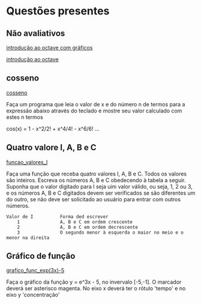 # Questões presentes

## Não avaliativos
[introdução ao octave com gráficos](https://github.com/iamdiegosanches/analise_numerica/tree/main/Questionarios/parte1/Introducao_ao_octave_graficos_n_avaliativo)

[introdução ao octave](https://github.com/iamdiegosanches/analise_numerica/tree/main/Questionarios/parte1/Introducao_ao_octave_n_avaliativo)

## cosseno
[cosseno](https://github.com/iamdiegosanches/analise_numerica/tree/main/Questionarios/parte1/cosseno)

Faça um programa que leia o valor de x e do número n de termos para a expressão abaixo através do teclado e mostre seu valor calculado com estes n termos

cos(x) = 1 - x^2/2! + x^4/4! - x^6/6! ...

## Quatro valore I, A, B e C

[funcao_valores_I](https://github.com/iamdiegosanches/analise_numerica/blob/main/Questionarios/parte1/funcao_valores_I/README.md)

Faça uma função que receba quatro valores I, A, B e C. Todos os valores são inteiros. Escreva os números A, B e C obedecendo à tabela a seguir. Suponha que o valor digitado para I seja uim valor válido, ou seja, 1, 2 ou 3, e os números A, B e C digitados devem ser verificados se são diferentes um do outro, se não deve ser solicitado ao usuário para entrar com outros números.


	Valor de I			Forma ded escrever
	    1				A, B e C em ordem crescente
	    2				A, B e C em ordem decrescente
	    3				O segundo menor à esquerda o maior no meio e o menor na direita

## Gráfico de função

[grafico_func_exp(3x)-5](https://github.com/iamdiegosanches/analise_numerica/tree/main/Questionarios/parte1/grafico_func_exp(3x)-5)

Faça o gráfico da função y = e^3x - 5, no invervalo [-5,-1]. O marcador deverá ser asterisco magenta. No eixo x deverá ter o rótulo 'tempo' e no eixo y 'concentração'

